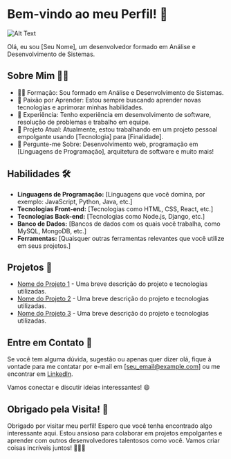 # Bem-vindo ao meu Perfil! 👋
![Alt Text](https://www.google.com/url?sa=i&url=https%3A%2F%2Fpt.vecteezy.com%2Fpng%2F10998293-ilustracao-3d-do-espaco-de-trabalho-do-pc-do-programador&psig=AOvVaw2BiwnVdxFDZNV0kmUvneE-&ust=1691357846854000&source=images&cd=vfe&opi=89978449&ved=0CBEQjRxqFwoTCKjApJC9xoADFQAAAAAdAAAAABAE)

Olá, eu sou [Seu Nome], um desenvolvedor formado em Análise e Desenvolvimento de Sistemas.

## Sobre Mim 🧑‍💻

- 👨‍🎓 Formação: Sou formado em Análise e Desenvolvimento de Sistemas.
- 🌱 Paixão por Aprender: Estou sempre buscando aprender novas tecnologias e aprimorar minhas habilidades.
- 💼 Experiência: Tenho experiência em desenvolvimento de software, resolução de problemas e trabalho em equipe.
- 🚀 Projeto Atual: Atualmente, estou trabalhando em um projeto pessoal empolgante usando [Tecnologia] para [Finalidade].
- 💬 Pergunte-me Sobre: Desenvolvimento web, programação em [Linguagens de Programação], arquitetura de software e muito mais!

## Habilidades 🛠️

- **Linguagens de Programação:** [Linguagens que você domina, por exemplo: JavaScript, Python, Java, etc.]
- **Tecnologias Front-end:** [Tecnologias como HTML, CSS, React, etc.]
- **Tecnologias Back-end:** [Tecnologias como Node.js, Django, etc.]
- **Banco de Dados:** [Bancos de dados com os quais você trabalha, como MySQL, MongoDB, etc.]
- **Ferramentas:** [Quaisquer outras ferramentas relevantes que você utilize em seus projetos.]

## Projetos 🔨

- [Nome do Projeto 1](link_do_projeto_1) - Uma breve descrição do projeto e tecnologias utilizadas.
- [Nome do Projeto 2](link_do_projeto_2) - Uma breve descrição do projeto e tecnologias utilizadas.
- [Nome do Projeto 3](link_do_projeto_3) - Uma breve descrição do projeto e tecnologias utilizadas.

## Entre em Contato 📩

Se você tem alguma dúvida, sugestão ou apenas quer dizer olá, fique à vontade para me contatar por e-mail em [seu_email@example.com] ou me encontrar em [LinkedIn](seu_perfil_linkedin).

Vamos conectar e discutir ideias interessantes! 😄

## Obrigado pela Visita! 🙌

Obrigado por visitar meu perfil! Espero que você tenha encontrado algo interessante aqui. Estou ansioso para colaborar em projetos empolgantes e aprender com outros desenvolvedores talentosos como você. Vamos criar coisas incríveis juntos! 👨‍💻🚀

